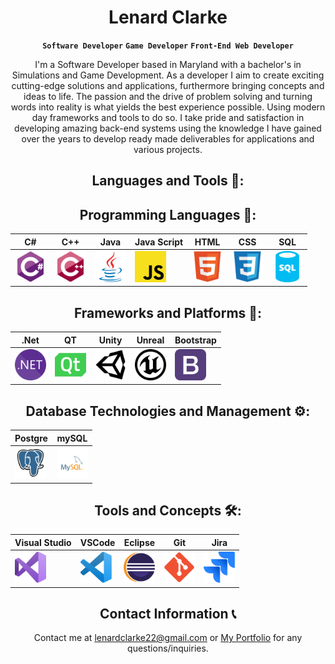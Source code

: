 # <h1 align="center">Lenard Clarke</h1>
<p align="center" dir="auto"><strong><code>Software Developer</code></strong> <strong><code>Game Developer</code></strong> <strong><code>Front-End Web Developer</code></strong></p>

<p align="center" dir="auto">I'm a Software Developer based in Maryland with a bachelor's in Simulations and Game Development. As a developer I aim to create exciting cutting-edge solutions and applications, furthermore bringing concepts and ideas to life. The passion and the drive of problem solving and turning words into reality is what yields the best experience possible. Using modern day frameworks and tools to do so. I take pride and satisfaction in developing amazing back-end systems using the knowledge I have gained over the years to develop ready made deliverables for applications and various projects.</p>

<div align="center">

</div>

<div align="center">

<h2 align="center" dir="auto">Languages and Tools 🧰:</h2>

<h2 dir="auto">Programming Languages 🔧:</h2>  

| C# | C++ | Java | Java Script | HTML | CSS | SQL |
| --- | --- | ---- | --- | --- | --- | --- |
| <a href="https://github.com/lsclarke?tab=repositories&q=&type=&language=c%23&sort="><img src="https://github.com/lsclarke/lsclarke/blob/main/img/csharp.svg" width="50"></a> | <a href="https://github.com/lsclarke?tab=repositories&q=&type=&language=c%2B%2B&sort="><img src="https://github.com/lsclarke/lsclarke/blob/main/img/cpp.svg" width="50"></a> | <img src="https://github.com/lsclarke/lsclarke/blob/main/img/java.svg" width="50"> | <img src="https://github.com/lsclarke/lsclarke/blob/main/img/javascript.svg" width="50"> | <img src="https://github.com/lsclarke/lsclarke/blob/main/img/html.svg" width="50"> | <img src="https://github.com/lsclarke/lsclarke/blob/main/img/css.svg" width="50"> | <img src="https://github.com/lsclarke/lsclarke/blob/main/img/sql.svg" width="50"> |

<h2 dir="auto">Frameworks and Platforms 🔩:</h2>  

| .Net | QT | Unity | Unreal | Bootstrap |
| --- | --- | ---- | --- | --- |
| <img src="https://github.com/lsclarke/lsclarke/blob/main/img/dotnet.svg" width="50"> | <img src="https://github.com/lsclarke/lsclarke/blob/main/img/qt.svg" width="50"> | <img src="https://github.com/lsclarke/lsclarke/blob/main/img/unity.svg" width="50"> | <img src="https://github.com/lsclarke/lsclarke/blob/main/img/unrealengine.svg" width="50"> | <img src="https://github.com/lsclarke/lsclarke/blob/main/img/bootstrap.svg" width="50"> |

<h2 dir="auto">Database Technologies and Management ⚙️:</h2>
  
| Postgre | mySQL |
| --- | --- |
| <img src="https://github.com/lsclarke/lsclarke/blob/main/img/pgsql.svg" width="50"> | <img src="https://github.com/lsclarke/lsclarke/blob/main/img/mysql.svg" width="50"> | 

<h2 dir="auto">Tools and Concepts 🛠️:</h2>
  
| Visual Studio | VSCode | Eclipse | Git | Jira |
| --- | --- | --- | --- | --- |
| <img src="https://github.com/lsclarke/lsclarke/blob/main/img/visual-studio.svg" width="50"> | <img src="https://github.com/lsclarke/lsclarke/blob/main/img/vscode.svg" width="50"> |  <img src="https://github.com/lsclarke/lsclarke/blob/main/img/eclipse.svg" width="50"> | <img src="https://github.com/lsclarke/lsclarke/blob/main/img/git.svg" width="50"> | <img src="https://github.com/lsclarke/lsclarke/blob/main/img/jira.svg" width="50"> | 

 ##
<h2 align="center" dir="auto"> Contact Information 📞</h2> 
<p align="center" dir="auto">Contact me at <a href="mailto:lenardclarke22@gmail.com">lenardclarke22@gmail.com</a> or <a href="https://lsclarke.github.io/Portfolio-Website/index.html">My Portfolio</a> for any questions/inquiries.</p>
</div>
